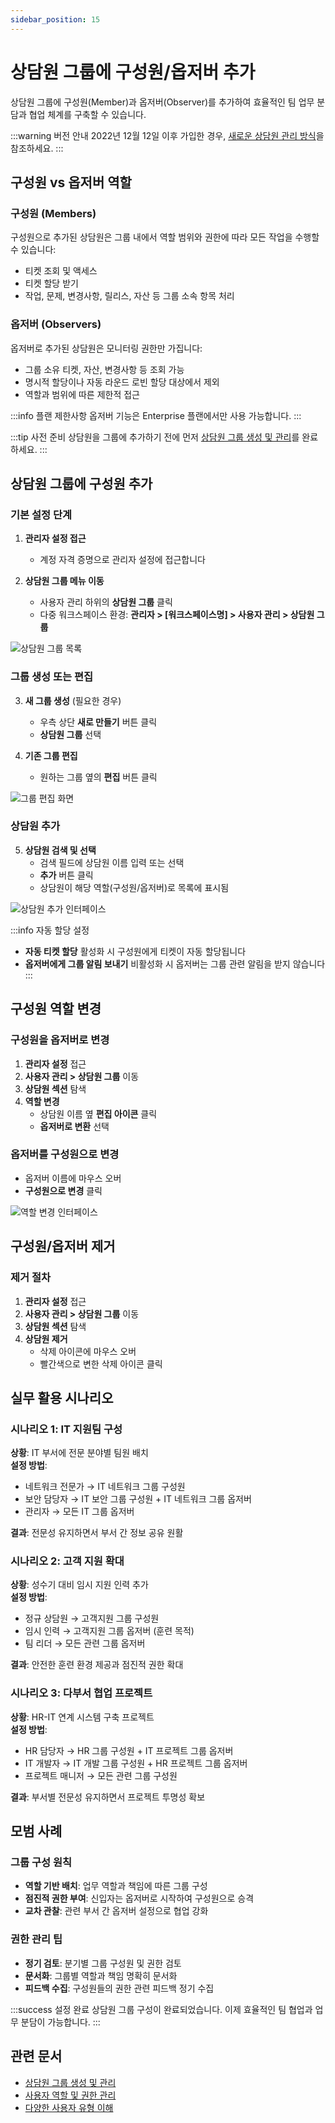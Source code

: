 ```yaml
---
sidebar_position: 15
---
```


# 상담원 그룹에 구성원/옵저버 추가

상담원 그룹에 구성원(Member)과 옵저버(Observer)를 추가하여 효율적인 팀 업무 분담과 협업 체계를 구축할 수 있습니다.

:::warning 버전 안내
2022년 12월 12일 이후 가입한 경우, [새로운 상담원 관리 방식](https://support.freshservice.com/en/support/solutions/articles/50000005579)을 참조하세요.
:::

## 구성원 vs 옵저버 역할

### 구성원 (Members)
구성원으로 추가된 상담원은 그룹 내에서 역할 범위와 권한에 따라 모든 작업을 수행할 수 있습니다:
- 티켓 조회 및 액세스
- 티켓 할당 받기
- 작업, 문제, 변경사항, 릴리스, 자산 등 그룹 소속 항목 처리

### 옵저버 (Observers)  
옵저버로 추가된 상담원은 모니터링 권한만 가집니다:
- 그룹 소유 티켓, 자산, 변경사항 등 조회 가능
- 명시적 할당이나 자동 라운드 로빈 할당 대상에서 제외
- 역할과 범위에 따른 제한적 접근

:::info 플랜 제한사항
옵저버 기능은 Enterprise 플랜에서만 사용 가능합니다.
:::

:::tip 사전 준비
상담원을 그룹에 추가하기 전에 먼저 [상담원 그룹 생성 및 관리](./create-manage-agent-groups)를 완료하세요.
:::

## 상담원 그룹에 구성원 추가

### 기본 설정 단계

1. **관리자 설정 접근**
   - 계정 자격 증명으로 관리자 설정에 접근합니다

2. **상담원 그룹 메뉴 이동**
   - 사용자 관리 하위의 **상담원 그룹** 클릭
   - 다중 워크스페이스 환경: **관리자 > [워크스페이스명] > 사용자 관리 > 상담원 그룹**

![상담원 그룹 목록](https://s3.amazonaws.com/cdn.freshdesk.com/data/helpdesk/attachments/production/50007051593/original/6JHhA6e_SMVe675w8HzSn_TpnJXZp1yM6Q.png?1669882110)

### 그룹 생성 또는 편집

3. **새 그룹 생성** (필요한 경우)
   - 우측 상단 **새로 만들기** 버튼 클릭
   - **상담원 그룹** 선택

4. **기존 그룹 편집**
   - 원하는 그룹 옆의 **편집** 버튼 클릭

![그룹 편집 화면](https://s3.amazonaws.com/cdn.freshdesk.com/data/helpdesk/attachments/production/50007051601/original/PZ9n5w4cTJ_FRrp4mNGWEdpFVSwQgtyBRg.png?1669882166)

### 상담원 추가

5. **상담원 검색 및 선택**
   - 검색 필드에 상담원 이름 입력 또는 선택
   - **추가** 버튼 클릭
   - 상담원이 해당 역할(구성원/옵저버)로 목록에 표시됨

![상담원 추가 인터페이스](https://s3.amazonaws.com/cdn.freshdesk.com/data/helpdesk/attachments/production/50001184988/original/awQvWz4h48vM6WM9L-5tqVTgmzXWkAju6w.png?1591104845)

:::info 자동 할당 설정
- **자동 티켓 할당** 활성화 시 구성원에게 티켓이 자동 할당됩니다
- **옵저버에게 그룹 알림 보내기** 비활성화 시 옵저버는 그룹 관련 알림을 받지 않습니다
:::

## 구성원 역할 변경

### 구성원을 옵저버로 변경

1. **관리자 설정** 접근
2. **사용자 관리 > 상담원 그룹** 이동
3. **상담원 섹션** 탐색
4. **역할 변경**
   - 상담원 이름 옆 **편집 아이콘** 클릭
   - **옵저버로 변환** 선택

### 옵저버를 구성원으로 변경

- 옵저버 이름에 마우스 오버
- **구성원으로 변경** 클릭

![역할 변경 인터페이스](https://s3.amazonaws.com/cdn.freshdesk.com/data/helpdesk/attachments/production/50007038858/original/f1smF-f2A22RdoGjV1jvrsoY3WGNVFaJ3w.png?1669777529)

## 구성원/옵저버 제거

### 제거 절차

1. **관리자 설정** 접근
2. **사용자 관리 > 상담원 그룹** 이동  
3. **상담원 섹션** 탐색
4. **상담원 제거**
   - 삭제 아이콘에 마우스 오버
   - 빨간색으로 변한 삭제 아이콘 클릭

## 실무 활용 시나리오

### 시나리오 1: IT 지원팀 구성
**상황**: IT 부서에 전문 분야별 팀원 배치  
**설정 방법**:
- 네트워크 전문가 → IT 네트워크 그룹 구성원
- 보안 담당자 → IT 보안 그룹 구성원 + IT 네트워크 그룹 옵저버
- 관리자 → 모든 IT 그룹 옵저버

**결과**: 전문성 유지하면서 부서 간 정보 공유 원활

### 시나리오 2: 고객 지원 확대
**상황**: 성수기 대비 임시 지원 인력 추가  
**설정 방법**:
- 정규 상담원 → 고객지원 그룹 구성원
- 임시 인력 → 고객지원 그룹 옵저버 (훈련 목적)
- 팀 리더 → 모든 관련 그룹 옵저버

**결과**: 안전한 훈련 환경 제공과 점진적 권한 확대

### 시나리오 3: 다부서 협업 프로젝트
**상황**: HR-IT 연계 시스템 구축 프로젝트  
**설정 방법**:
- HR 담당자 → HR 그룹 구성원 + IT 프로젝트 그룹 옵저버
- IT 개발자 → IT 개발 그룹 구성원 + HR 프로젝트 그룹 옵저버
- 프로젝트 매니저 → 모든 관련 그룹 구성원

**결과**: 부서별 전문성 유지하면서 프로젝트 투명성 확보

## 모범 사례

### 그룹 구성 원칙
- **역할 기반 배치**: 업무 역할과 책임에 따른 그룹 구성
- **점진적 권한 부여**: 신입자는 옵저버로 시작하여 구성원으로 승격
- **교차 관찰**: 관련 부서 간 옵저버 설정으로 협업 강화

### 권한 관리 팁
- **정기 검토**: 분기별 그룹 구성원 및 권한 검토
- **문서화**: 그룹별 역할과 책임 명확히 문서화
- **피드백 수집**: 구성원들의 권한 관련 피드백 정기 수집

:::success 설정 완료
상담원 그룹 구성이 완료되었습니다. 이제 효율적인 팀 협업과 업무 분담이 가능합니다.
:::

## 관련 문서

- [상담원 그룹 생성 및 관리](./create-manage-agent-groups)
- [사용자 역할 및 권한 관리](./managing-user-roles-permissions)
- [다양한 사용자 유형 이해](./understanding-different-user-types)